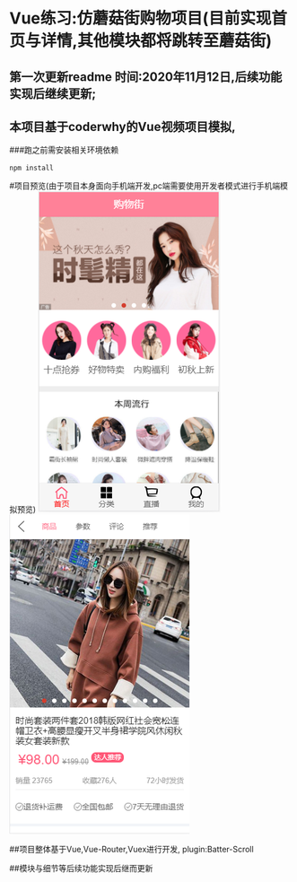 # Vue练习:仿蘑菇街购物项目(目前实现首页与详情,其他模块都将跳转至蘑菇街)
## 第一次更新readme 时间:2020年11月12日,后续功能实现后继续更新;
## 本项目基于coderwhy的Vue视频项目模拟,
###跑之前需安装相关环境依赖
```
npm install
```
#项目预览(由于项目本身面向手机端开发,pc端需要使用开发者模式进行手机端模拟预览)
![Image text](src/assets/img/readme/home.jpg)
![Image text](src/assets/img/readme/detail.jpg)

##项目整体基于Vue,Vue-Router,Vuex进行开发, plugin:Batter-Scroll


##模块与细节等后续功能实现后继而更新
